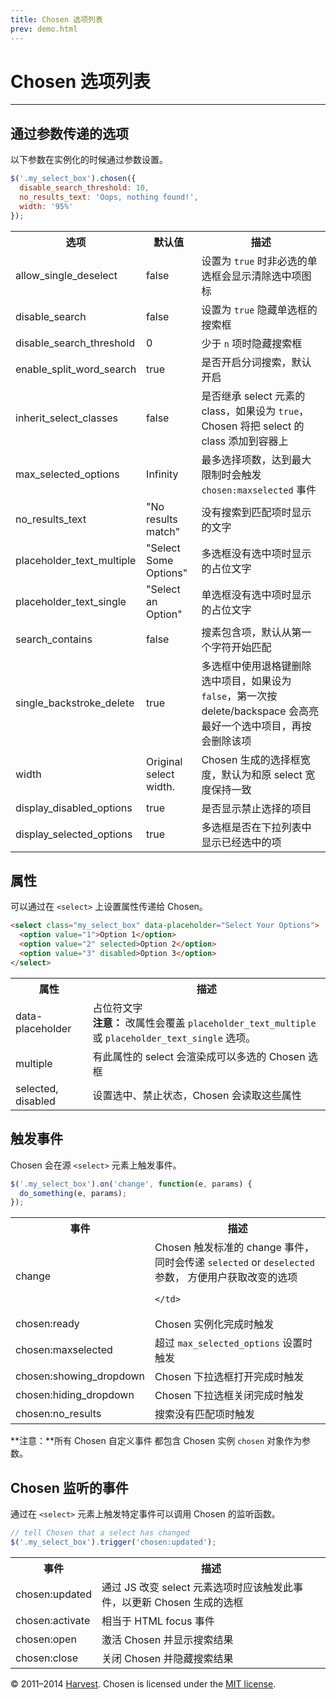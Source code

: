 ```yaml
---
title: Chosen 选项列表
prev: demo.html
---
```


# Chosen 选项列表
---

## 通过参数传递的选项

以下参数在实例化的时候通过参数设置。

```js
$('.my_select_box').chosen({
  disable_search_threshold: 10,
  no_results_text: 'Oops, nothing found!',
  width: '95%'
});
```

<table class="am-table am-table-bordered am-table-striped">
  <tr>
    <th>选项</th>
    <th>默认值</th>
    <th>描述</th>
  </tr>
  <tr>
    <td>allow_single_deselect</td>
    <td>false</td>
    <td>设置为 <code class="language-javascript">true</code> 时非必选的单选框会显示清除选中项图标</td>
  </tr>
  <tr>
    <td>disable_search</td>
    <td>false</td>
    <td>设置为 <code class="language-javascript">true</code> 隐藏单选框的搜索框</td>
  </tr>
  <tr>
    <td>disable_search_threshold</td>
    <td>0</td>
    <td>少于 <code>n</code> 项时隐藏搜索框</td>
  </tr>
  <tr>
    <td>enable_split_word_search</td>
    <td>true</td>
    <td>是否开启分词搜索，默认开启</td>
  </tr>
  <tr>
    <td>inherit_select_classes</td>
    <td>false</td>
    <td>是否继承 select 元素的 class，如果设为 <code class="language-javascript">true</code>，Chosen 将把 select 的 class 添加到容器上</td>
  </tr>
  <tr>
    <td>max_selected_options</td>
    <td>Infinity</td>
    <td>最多选择项数，达到最大限制时会触发 <code class="language-javascript">chosen:maxselected</code> 事件</td>
  </tr>
  <tr>
    <td>no_results_text</td>
    <td>"No results match"</td>
    <td>没有搜索到匹配项时显示的文字</td>
  </tr>
  <tr>
    <td>placeholder_text_multiple</td>
    <td>"Select Some Options"</td>
    <td>多选框没有选中项时显示的占位文字</td>
  </tr>
  <tr>
    <td>placeholder_text_single</td>
    <td>"Select an Option"</td>
    <td>单选框没有选中项时显示的占位文字</td>
  </tr>
  <tr>
    <td>search_contains</td>
    <td>false</td>
    <td>搜素包含项，默认从第一个字符开始匹配</td>
  </tr>
  <tr>
    <td>single_backstroke_delete</td>
    <td>true</td>
    <td>多选框中使用退格键删除选中项目，如果设为 <code class="language-javascript">false</code>，第一次按 delete/backspace 会高亮最好一个选中项目，再按会删除该项</td>
  </tr>
  <tr>
    <td>width</td>
    <td>Original select width.</td>
    <td>Chosen 生成的选择框宽度，默认为和原 select 宽度保持一致</td>
  </tr>
  <tr>
    <td>display_disabled_options</td>
    <td>true</td>
    <td>是否显示禁止选择的项目</td>
  </tr>
  <tr>
    <td>display_selected_options</td>
    <td>true</td>
    <td>
      多选框是否在下拉列表中显示已经选中的项
    </td>
  </tr>
</table>


## 属性

可以通过在 `<select>` 上设置属性传递给 Chosen。

```html
<select class="my_select_box" data-placeholder="Select Your Options">
  <option value="1">Option 1</option>
  <option value="2" selected>Option 2</option>
  <option value="3" disabled>Option 3</option>
</select>
```

<table class="am-table am-table-bordered am-table-striped">
  <tr>
    <th>属性</th>
    <th>描述</th>
  </tr>
  <tr>
    <td>data-placeholder</td>
    <td>
      占位符文字 <br/>
      <strong>注意：</strong> 改属性会覆盖 <code class="language-javascript">placeholder_text_multiple</code> 或 <code class="language-javascript">placeholder_text_single</code> 选项。
    </td>
  </tr>
  <tr>
    <td>multiple</td>
    <td>有此属性的 select 会渲染成可以多选的 Chosen 选框</td>
  </tr>
  <tr>
    <td>selected, disabled</td>
    <td>设置选中、禁止状态，Chosen 会读取这些属性</td>
  </tr>
</table>

## 触发事件

Chosen 会在源 `<select>` 元素上触发事件。

```js
$('.my_select_box').on('change', function(e, params) {
  do_something(e, params);
});
```

<table class="am-table am-table-bordered am-table-striped">
  <tr>
    <th>事件</th>
    <th>描述</th>
  </tr>
  <tr>
    <td>change</td>
    <td>
      Chosen 触发标准的 change 事件，同时会传递 <code class="language-javascript">selected</code> or <code class="language-javascript">deselected</code> 参数， 方便用户获取改变的选项</p>

    </td>
  </tr>
  <tr>
    <td>chosen:ready</td>
    <td>Chosen 实例化完成时触发</td>
  </tr>
  <tr>
    <td>chosen:maxselected</td>
    <td>超过 <code class="language-javascript">max_selected_options</code> 设置时触发</td>
  </tr>
  <tr>
    <td>chosen:showing_dropdown</td>
    <td>Chosen 下拉选框打开完成时触发</td>
  </tr>
  <tr>
    <td>chosen:hiding_dropdown</td>
    <td>Chosen 下拉选框关闭完成时触发</td>
  </tr>
  <tr>
    <td>chosen:no_results</td>
    <td>搜索没有匹配项时触发</td>
  </tr>
</table>

**注意：**所有 Chosen 自定义事件 都包含 Chosen 实例 `chosen` 对象作为参数。

## Chosen 监听的事件

通过在 `<select>` 元素上触发特定事件可以调用 Chosen 的监听函数。

```js
// tell Chosen that a select has changed
$('.my_select_box').trigger('chosen:updated');
```

<table class="am-table am-table-bordered am-table-striped">
  <tr>
    <th>事件</th>
    <th>描述</th>
  </tr>
  <tr>
    <td>chosen:updated</td>
    <td>通过 JS 改变 select 元素选项时应该触发此事件，以更新 Chosen 生成的选框</td>
  </tr>
  <tr>
    <td>chosen:activate</td>
    <td>相当于 HTML focus 事件</td>
  </tr>
  <tr>
    <td>chosen:open</td>
    <td>激活 Chosen 并显示搜索结果</td>
  </tr>
  <tr>
    <td>chosen:close</td>
    <td>关闭 Chosen 并隐藏搜索结果</td>
  </tr>
</table>

<footer>
  &copy; 2011&ndash;2014 <a href="http://www.getharvest.com/">Harvest</a>. Chosen is licensed under the <a href="https://github.com/harvesthq/chosen/blob/master/LICENSE.md">MIT license</a>.
</footer>
